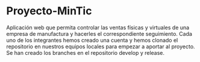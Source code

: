 # Proyecto-MinTic
Aplicación web que permita controlar las ventas físicas y virtuales de una empresa de manufactura y hacerles el correspondiente seguimiento.
Cada uno de los integrantes hemos creado una cuenta y hemos clonado el repositorio en nuestros equipos locales para empezar a aportar al proyecto.
Se han creado los branches en el repositorio develop y release.
